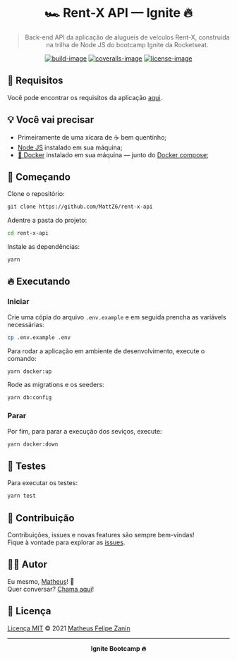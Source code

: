 <div align="center">
  <h1>
    🏎 Rent-X API — Ignite 🔥
  </h1>

  > Back-end API da aplicação de alugueis de veículos Rent-X, construída na trilha de Node JS do bootcamp Ignite da Rocketseat.

  [![build-image]][build-url] [![coveralls-image]][coveralls-url] [![license-image]][license-url]
</div>

## 📝 Requisitos

Você pode encontrar os requisitos da aplicação [aqui](https://github.com/MattZ6/rent-x-api/tree/main/.github/requirements).

## 💡 Você vai precisar

- Primeiramente de uma xícara de ☕ bem quentinho;
- [Node JS](https://nodejs.org/) instalado em sua máquina;
- [🐳 Docker](https://www.docker.com) instalado em sua máquina — junto do [Docker compose](https://docs.docker.com/compose/install);

## 🎉 Começando

Clone o repositório:

```bash
git clone https://github.com/MattZ6/rent-x-api
```

Adentre a pasta do projeto:

```bash
cd rent-x-api
```

Instale as dependências:

```bash
yarn
```

## 🔥 Executando

### Iniciar

Crie uma cópia do arquivo `.env.example` e em seguida prencha as variávels necessárias:

```bash
cp .env.example .env
```

Para rodar a aplicação em ambiente de desenvolvimento, execute o comando:

```bash
yarn docker:up
```

Rode as migrations e os seeders:

```bash
yarn db:config
```
### Parar

Por fim, para parar a execução dos seviços, execute:

```bash
yarn docker:down
```

## 🧪 Testes

Para executar os testes:

```bash
yarn test
```


## 🤝 Contribuição

Contribuições, issues e novas features são sempre bem-vindas! <br/>
Fique à vontade para explorar as [issues](https://github.com/MattZ6/rent-x-api/issues).

## 👨‍🎤 Autor

Eu mesmo, [Matheus](https://github.com/MattZ6)! 👋
<br />
Quer conversar? [Chama aqui](https://www.linkedin.com/in/mattz6)!

## 📜 Licença

[Licença MIT](https://github.com/MattZ6/rent-x-api/blob/main/LICENSE.md) © 2021 [Matheus Felipe Zanin](https://github.com/MattZ6)

___

<div align="center">
  <strong>Ignite Bootcamp 🔥</strong>
</div>

[license-url]: LICENSE.md
[license-image]: https://img.shields.io/github/license/MattZ6/rent-x-api?color=303030&labelColor=232320&style=for-the-badge

[build-image]: https://img.shields.io/github/workflow/status/MattZ6/rent-x-api/Coveralls/main?style=for-the-badge&labelColor=232320
[build-url]: https://github.com/MattZ6/rent-x-api/actions

[coveralls-image]: https://img.shields.io/coveralls/github/MattZ6/rent-x-api/main?style=for-the-badge&labelColor=232320
[coveralls-url]: https://coveralls.io/github/MattZ6/rent-x-api?branch=main
